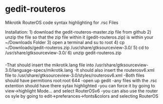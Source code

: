 # gedit-routeros
Mikrotik RouterOS code syntax highlighting for .rsc Files

Installation:
1)
download the gedit-routeros-master.zip file from github
2)
unzip the file so that the zip file within it (gedit-routeros.zip) is within your ~/Downloads Folder
3)
open a terminal and su to root
4)
cp ~/Downloads/gedit-routeros.zip /usr/share/gtksourceview-3.0/
5)
cd to 
/usr/share/gtksourceview-3.0/
6)
unzip gedit-routeros.zip


###
-That should insert the mikrotik.lang file into /usr/share/gtksourceview-3.0/language-specs/mikrotik.lang
-It should also insert the routerosv6.xml file to /usr/share/gtksourceview-3.0/styles/routerosv6.xml
-Both files should have permitions root:root 644
-open up gedit
-any files with the .rsc extention should have there sytax highlighted
-you can force it by going to view->highlight Mode... and select RouterOSv6
-you can also use the router os syle by going to edit->preferances->fonts&colors and selecting RouterOS
